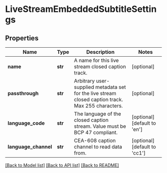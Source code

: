 # LiveStreamEmbeddedSubtitleSettings

## Properties
Name | Type | Description | Notes
------------ | ------------- | ------------- | -------------
**name** | **str** | A name for this live stream closed caption track. | [optional]
**passthrough** | **str** | Arbitrary user-supplied metadata set for the live stream closed caption track. Max 255 characters. | [optional]
**language_code** | **str** | The language of the closed caption stream. Value must be BCP 47 compliant. | [optional] [default to 'en']
**language_channel** | **str** | CEA-608 caption channel to read data from. | [optional] [default to 'cc1']

[[Back to Model list]](../README.md#documentation-for-models) [[Back to API list]](../README.md#documentation-for-api-endpoints) [[Back to README]](../README.md)


